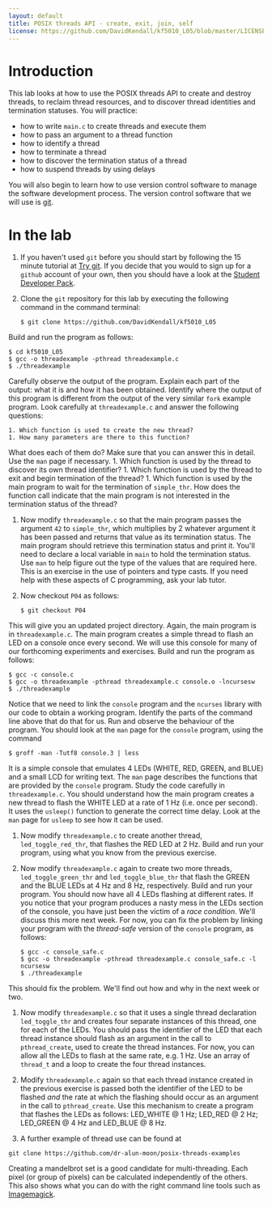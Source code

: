 ```yaml
---
layout: default
title: POSIX threads API - create, exit, join, self
license: https://github.com/DavidKendall/kf5010_L05/blob/master/LICENSE
---
```


# Introduction

This lab looks at how to use the POSIX threads API to create and
destroy threads, to reclaim thread resources, and to discover thread
identities and termination statuses. You will
practice:
* how to write `main.c` to create threads and execute them
* how to pass an argument to a thread function
* how to identify a thread
* how to terminate a thread
* how to discover the termination status of a thread
* how to suspend threads by using delays

You will also begin to learn how to use version control software to manage
the software development process. The version control software that we 
will use is [git](https://git-scm.com/). 

# In the lab

1. If you haven't used `git` before you should start by following the
15 minute tutorial at [Try git](https://try.github.io). If you decide
that you would to sign up for a `github` account of your own, then
you should have a look at the [Student Developer Pack](https://education.github.com/pack).


1. Clone the `git` repository for this lab by executing the following
command in the command terminal:

   ``` shell-session 
   $ git clone https://github.com/DavidKendall/kf5010_L05 
   ``` 
Build and run the program as follows:
   ``` shell-session
   $ cd kf5010_L05
   $ gcc -o threadexample -pthread threadexample.c
   $ ./threadexample
   ```
Carefully observe the output of the program. Explain each part of the output:
what it is and how it has been obtained. Identify where the output of this
program is different from the output of the very similar `fork` example
program. Look carefully at `threadexample.c` and answer the following questions:

    1. Which function is used to create the new thread?
    1. How many parameters are there to this function?
What does each of them do? Make sure that you can answer this in
detail. Use the `man` page if necessary.
    1. Which function is used by the thread to discover its own thread
identifier?
    1. Which function is used by the thread to exit and begin termination of 
the thread?
    1. Which function is used by the main program to wait for the termination
of `simple_thr`. How does the function call indicate that the main program
is not interested in the termination status of the thread?

1. Now modify `threadexample.c` so that the main program passes the 
argument `42` to `simple_thr`, which multiplies by 2 whatever argument
it has been passed and returns that value as its termination status. The main program
should retrieve this termination status and print it. You'll need to declare
a local variable
in `main` to hold the termination status. Use `man` to help figure out the
type of the values that are required here.
This is an exercise in the use of pointers and type casts. If you need help
with these aspects of C programming, ask your lab tutor.

1. Now checkout `P04` as follows:

   ``` shell-session
   $ git checkout P04
   ```
This will give you an updated project directory. Again, the main program is
in `threadexample.c`. The main program creates a simple thread to flash an
LED on a console once every second. We will use this console for many of 
our forthcoming experiments and exercises. Build and run the program as
follows:

   ``` shell-session
   $ gcc -c console.c
   $ gcc -o threadexample -pthread threadexample.c console.o -lncursesw
   $ ./threadexample
   ```
Notice that we need to link the `console` program and the `ncurses` library
with our code to obtain a working program. Identify the parts of the
command line above that do that for us. Run and observe the behaviour of the
program. You should look at the `man` page for the `console` program,
using the command

   ``` shell-session
   $ groff -man -Tutf8 console.3 | less
   ```
It is a simple console that emulates 4 LEDs (WHITE, RED, GREEN, and BLUE)
and a small LCD for writing text. The `man` page describes the functions
that are provided by the `console` program. Study the code carefully in 
`threadexample.c`. You should understand how the main program creates a
new thread to flash the WHITE LED at a rate of 1 Hz (i.e. once per second).
It uses the `usleep()` function to generate the correct time delay. Look
at the `man` page for `usleep` to see how it can be used.

1. Now modify `threadexample.c` to create another thread, `led_toggle_red_thr`,
that flashes the RED LED at 2 Hz. Build and run your program, using what you 
know from the previous exercise.

1. Now modify `threadexample.c` again to create two more threads, `led_toggle_green_thr`
and `led_toggle_blue_thr` that flash the GREEN and the BLUE LEDs at 4 Hz and 8 Hz,
respectively. Build and run your program. You should now have all 4 LEDs flashing
at different rates. If you notice that your program produces a nasty mess in the
LEDs section of the console, you have just been the victim of a *race condition*.
We'll discuss this more next week. For now, you can fix the problem by linking
your program with the *thread-safe* version of the `console` program, as
follows:

   ``` shell-session
   $ gcc -c console_safe.c
   $ gcc -o threadexample -pthread threadexample.c console_safe.c -l ncursesw
   $ ./threadexample
   ```
This should fix the problem. We'll find out how and why in the next week or
two.

1. Now modify `threadexample.c` so that it uses a single thread declaration
`led_toggle_thr` and creates four separate instances of this thread, one
for each of the LEDs. You should pass the identifier of the LED that each
thread instance should flash as an argument in the call to 
`pthread_create`, used to create the thread instances. For now, you can allow
all the LEDs to flash at the same rate, e.g. 1 Hz. Use an array of `thread_t`
and a loop to create the four thread instances.

1. Modify `threadexample.c` again so that each thread instance created in the
previous exercise is passed both the identifier of the LED to be flashed
*and* the rate at which the flashing should occur as an argument in the
call to `pthread_create`. Use this mechanism to create a program that flashes
the LEDs as follows: LED_WHITE @ 1 Hz; LED_RED @ 2 Hz; LED_GREEN @ 4 Hz and
LED_BLUE @ 8 Hz.


9. A further example of thread use can be found at
```shell-session
git clone https://github.com/dr-alun-moon/posix-threads-examples
```
Creating a mandelbrot set is a good candidate for multi-threading.  Each pixel (or group of pixels) can be calculated independently of the others.  This also shows what you can do with the right command line tools such as 
[Imagemagick](https://www.imagemagick.org).

